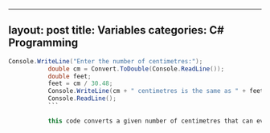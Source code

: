  ---
layout: post
title: Variables
categories: C# Programming
---

 ```csharp
 Console.WriteLine("Enter the number of centimetres:");
            double cm = Convert.ToDouble(Console.ReadLine());
            double feet;
            feet = cm / 30.48;
            Console.WriteLine(cm + " centimetres is the same as " + feet + "feet.");
            Console.ReadLine();
            ```
            
            this code converts a given number of centimetres that can even have decimals and convert it into feet 
